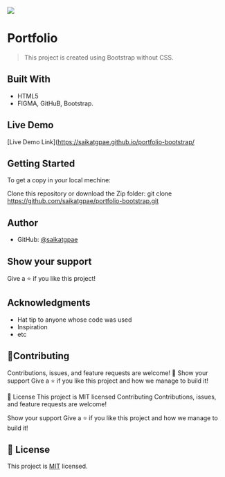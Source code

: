 ![](https://img.shields.io/badge/Microverse-blueviolet)

# Portfolio


> This project is created using Bootstrap without CSS.


## Built With

- HTML5
- FIGMA, GitHuB, Bootstrap.

## Live Demo

[Live Demo Link](https://saikatgpae.github.io/portfolio-bootstrap/

## Getting Started


To get a copy in your local mechine:

Clone this repository or download the Zip folder:
git clone https://github.com/saikatgpae/portfolio-bootstrap.git



## Author


- GitHub: [@saikatgpae](https://github.com/saikatgpae)


## Show your support

Give a ⭐️ if you like this project!

## Acknowledgments

- Hat tip to anyone whose code was used
- Inspiration
- etc
## 🤝Contributing
Contributions, issues, and feature requests are welcome!
🤝
Show your support
Give a ⭐️ if you like this project and how we manage to build it!

📝 License
This project is MIT licensed
Contributing
Contributions, issues, and feature requests are welcome!

Show your support
Give a ⭐️ if you like this project and how we manage to build it!



## 📝 License

This project is [MIT](./MIT.md) licensed.
